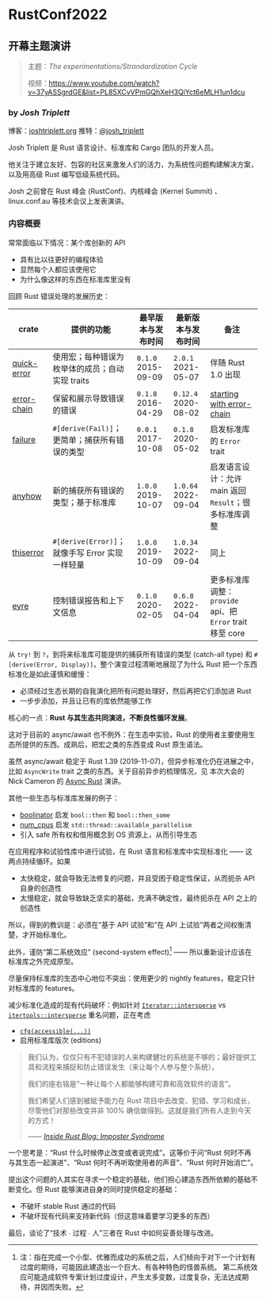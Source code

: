 # RustConf2022

## 开幕主题演讲

> 主题：*The experimentations/Strandardization Cycle*
>
> 视频：<https://www.youtube.com/watch?v=37yASSgrdGE&list=PL85XCvVPmGQhXeH3QiYct6eMLH1un1dcu>

### by *Josh Triplett*

博客：[joshtriplett.org](https://joshtriplett.org/)
推特：[@josh_triplett](https://twitter.com/josh_triplett)

Josh Triplett 是 Rust 语言设计、标准库和 Cargo 团队的开发人员。

他关注于建立友好、包容的社区来激发人们的活力，为系统性问题构建解决方案，以及用高级 Rust 编写低级系统代码。

Josh 之前曾在 Rust 峰会 (RustConf)、内核峰会 (Kernel Summit) 、linux.conf.au 等技术会议上发表演讲。

### 内容概要

常常面临以下情况：某个库创新的 API

- 具有比以往更好的编程体验
- 显然每个人都应该使用它
- 为什么像这样的东西在标准库里没有

回顾 Rust 错误处理的发展历史：

| crate         | 提供的功能                                      | 最早版本与发布时间    | 最新版本与发布时间      | 备注                                  |
|---------------|-------------------------------------------------|-----------------------|-------------------------|---------------------------------------|
| [quick-error] | 使用宏；每种错误为枚举体的成员；自动实现 traits | `0.1.0`<br>2015-09-09 | `2.0.1`<br>2021-05-07   | 伴随 Rust 1.0 出现                    |
| [error-chain] | 保留和展示导致错误的错误                        | `0.1.8`<br>2016-04-29 | `0.12.4`<br>2020-08-02  | [starting with error-chain]           |
| [failure]     | `#[derive(Fail)]`；更简单；捕获所有错误的类型   | `0.0.1`<br>2017-10-08 | `0.1.8`<br>2020-05-02   | 启发标准库的 `Error` trait            |
| [anyhow]      | 新的捕获所有错误的类型；基于标准库              | `1.0.0`<br>2019-10-07 | `1.0.64`<br>2022-09-04  | 启发语言设计：允许 main 返回 `Result`；很多标准库调整 |
| [thiserror]   | `#[derive(Error)]`；就像手写 Error 实现一样轻量 | `1.0.0`<br>2019-10-09 | `1.0.34`<br>2022-09-04  | 同上                                  |
| [eyre]        | 控制错误报告和上下文信息                        | `0.1.0`<br>2020-02-05 | `0.6.8`<br>2022-04-04|更多标准库调整： `provide` api、把 `Error` trait 移至 core|

从 `try!` 到 `?`，到将来标准库可能提供的捕获所有错误的类型 (catch-all type) 和 `#[derive(Error, Display)]`，整个演变过程清晰地展现了为什么
Rust 把一个东西标准化是如此谨慎和缓慢：
* 必须经过生态长期的自我演化把所有问题处理好，然后再把它们添加进 Rust
* 一步步添加，并且让已有的库依然能够工作

核心的一点：**Rust 与其生态共同演进，不断良性循环发展**。

这对于目前的 async/await 也不例外：在生态中实验，Rust 的使用者主要使用生态所提供的东西。成熟后，把宏之类的东西变成 Rust 原生语法。

虽然 async/await 稳定于 Rust 1.39 (2019-11-07)，但异步标准化仍在进展之中，比如 `AsyncWrite` trait 之类的东西。关于目前异步的梳理情况，见
本次大会的 Nick Cameron 的 [Async Rust] 演讲。

其他一些生态与标准库发展的例子：
* [boolinator] 启发 `bool::then` 和 `bool::then_some`
* [num_cpus] 启发 `std::thread::available_parallelism`
* 引入 safe 所有权和借用概念到 OS 资源上，从而引导生态

在应用程序和试验性库中进行试验，在 Rust 语言和标准库中实现标准化 —— 这两点持续循环。如果
* 太快稳定，就会导致无法修复的问题，并且受困于稳定性保证，从而扼杀 API 自身的创造性
* 太慢稳定，就会导致缺乏坚实的基础，充满不确定性，最终扼杀在 API 之上的创造性

所以，得到的教训是：必须在“基于 API 试验”和“在 API 上试验”两者之间权衡清楚，才开始标准化。

此外，谨防“第二系统效应” (second-system effect)[^second-system] —— 所以重新设计应该在标准库之外完成原型。

尽量保持标准库的生态中心地位不突出：使用更少的 nightly features，稳定只针对标准库的 features。

减少标准化造成的现有代码破坏：例如针对 [`Iterator::intersperse`] vs [`itertools::intersperse`] 重名问题，正在考虑
* [`cfg(accessible(...))`]
* 启用标准库版次 (editions)

> 我们认为，仅仅只有不犯错误的人来构建健壮的系统是不够的；最好提供工具和流程来捕捉和防止错误发生（来让每个人参与整个系统）。
>
> 我们的座右铭是“一种让每个人都能够构建可靠和高效软件的语言”。
>
> 我们希望人们感到被赋予能力在 Rust 项目中去改变、犯错、学习和成长，尽管他们对那些改变并非 100% 确信做得到。这就是我们所有人走到今天的方式！
>
> —— *[Inside Rust Blog: Imposter Syndrome](https://blog.rust-lang.org/inside-rust/2022/04/19/imposter-syndrome.html)*

一个思考是：“Rust 什么时候停止改变或者说完成”。这等价于问“Rust 何时不再与其生态一起演进”、“Rust 何时不再听取使用者的声音”、“Rust 何时开始消亡”。

提出这个问题的人其实在寻求一个稳定的基础，他们担心建造东西所依赖的基础不断变化。但 Rust 能够演进自身的同时提供稳定的基础：
* 不破坏 stable Rust 通过的代码
* 不破坏现有代码来支持新代码（但这意味着要学习更多的东西）

最后，谈论了“技术 ∙ 过程 ∙ 人”三者在 Rust 中如何妥善处理与改进。

[quick-error]: https://docs.rs/quick-error
[error-chain]: https://docs.rs/error-chain
[failure]: https://docs.rs/failure
[anyhow]: https://docs.rs/anyhow
[thiserror]: https://docs.rs/thiserror
[eyre]: https://docs.rs/eyre
[starting with error-chain]: https://brson.github.io/2016/11/30/starting-with-error-chain
[Async Rust]: https://www.youtube.com/watch?v=tHrvYtPNAHA&list=PL85XCvVPmGQhXeH3QiYct6eMLH1un1dcu
[boolinator]: https://docs.rs/boolinator
[num_cpus]: https://docs.rs/num_cpus
[`Iterator::intersperse`]: https://doc.rust-lang.org/std/iter/trait.Iterator.html#method.intersperse
[`itertools::intersperse`]: https://docs.rs/itertools/latest/itertools/trait.Itertools.html#method.intersperse
[`cfg(accessible(...))`]: https://github.com/rust-lang/rfcs/blob/master/text/2523-cfg-path-version.md

[^second-system]: 注：指在完成一个小型、优雅而成功的系统之后，人们倾向于对下一个计划有过度的期待，可能因此建造出一个巨大、有各种特色的怪兽系统。
                      第二系统效应可能造成软件专案计划过度设计，产生太多变数，过度复杂，无法达成期待，并因而失败。
